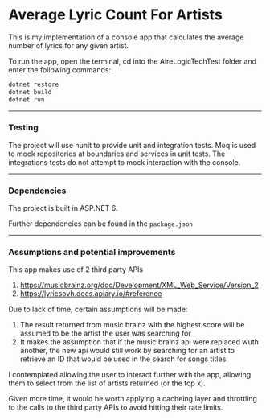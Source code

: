 # Average Lyric Count For Artists

This is my implementation of a console app that calculates the average number of lyrics for any given artist. 

To run the app, open the terminal, cd into the AireLogicTechTest folder and enter the following commands:

```bash
dotnet restore
dotnet build
dotnet run
```

---

### Testing

The project will use nunit to provide unit and integration tests.
Moq is used to mock repositories at boundaries and services in unit tests.
The integrations tests do not attempt to mock interaction with the console.

---

### Dependencies

The project is built in ASP.NET 6.

Further dependencies can be found in the ```package.json```

---

### Assumptions and potential improvements

This app makes use of 2 third party APIs

1. https://musicbrainz.org/doc/Development/XML_Web_Service/Version_2
2. https://lyricsovh.docs.apiary.io/#reference

Due to lack of time, certain assumptions will be made:

1. The result returned from music brainz with the highest score will be assumed to be the artist the user was searching for
2. It makes the assumption that if the music brainz api were replaced wuth another, the new api would still work by searching for an artist to retrieve an ID that would be used in the search for songs titles


I contemplated allowing the user to interact further with the app, allowing them to select from the list of artists returned (or the top x).

Given more time, it would be worth applying a cacheing layer and throttling to the calls to the third party APIs to avoid hitting their rate limits. 



